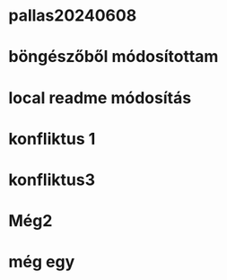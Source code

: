 # pallas20240608
# böngészőből módosítottam
# local readme módosítás
# konfliktus 1
# konfliktus3
# Még2
#  még egy
